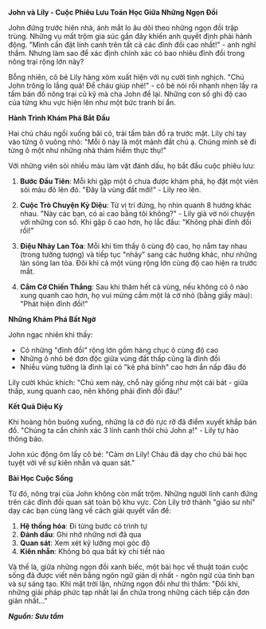 **John và Lily - Cuộc Phiêu Lưu Toán Học Giữa Những Ngọn Đồi**

John đứng trước hiên nhà, ánh mắt lo âu dõi theo những ngọn đồi trập trùng. Những vụ mất trộm gia súc gần đây khiến anh quyết định phải hành động. "Mình cần đặt lính canh trên tất cả các đỉnh đồi cao nhất!" - anh nghĩ thầm. Nhưng làm sao để xác định chính xác có bao nhiêu đỉnh đồi trong nông trại rộng lớn này?

Bỗng nhiên, cô bé Lily hàng xóm xuất hiện với nụ cười tinh nghịch. "Chú John trông lo lắng quá! Để cháu giúp nhé!" - cô bé nói rồi nhanh nhẹn lấy ra tấm bản đồ nông trại cũ kỹ mà cha John để lại. Những con số ghi độ cao của từng khu vực hiện lên như một bức tranh bí ẩn.

**Hành Trình Khám Phá Bắt Đầu**

Hai chú cháu ngồi xuống bãi cỏ, trải tấm bản đồ ra trước mặt. Lily chỉ tay vào từng ô vuông nhỏ: "Mỗi ô này là một mảnh đất chú ạ. Chúng mình sẽ đi từng ô một như những nhà thám hiểm thực thụ!"

Với những viên sỏi nhiều màu làm vật đánh dấu, họ bắt đầu cuộc phiêu lưu:

1. **Bước Đầu Tiên**: Mỗi khi gặp một ô chưa được khám phá, họ đặt một viên sỏi màu đỏ lên đó. "Đây là vùng đất mới!" - Lily reo lên.

2. **Cuộc Trò Chuyện Kỳ Diệu**: Từ vị trí đứng, họ nhìn quanh 8 hướng khác nhau. "Này các bạn, có ai cao bằng tôi không?" - Lily giả vờ nói chuyện với những con số. Khi gặp ô cao hơn, họ lắc đầu: "Không phải đỉnh đồi rồi!"

3. **Điệu Nhảy Lan Tỏa**: Mỗi khi tìm thấy ô cùng độ cao, họ nắm tay nhau (trong tưởng tượng) và tiếp tục "nhảy" sang các hướng khác, như những làn sóng lan tỏa. Đôi khi cả một vùng rộng lớn cùng độ cao hiện ra trước mắt.

4. **Cắm Cờ Chiến Thắng**: Sau khi thăm hết cả vùng, nếu không có ô nào xung quanh cao hơn, họ vui mừng cắm một lá cờ nhỏ (bằng giấy màu): "Phát hiện đỉnh đồi!"

**Những Khám Phá Bất Ngờ**

John ngạc nhiên khi thấy:
- Có những "đỉnh đồi" rộng lớn gồm hàng chục ô cùng độ cao
- Những ô nhỏ bé đơn độc giữa vùng đất thấp cũng là đỉnh đồi
- Nhiều vùng tưởng là đỉnh lại có "kẻ phá bĩnh" cao hơn ẩn nấp đâu đó

Lily cười khúc khích: "Chú xem này, chỗ này giống như một cái bát - giữa thấp, xung quanh cao, nên không phải đỉnh đồi đâu!"

**Kết Quả Diệu Kỳ**

Khi hoàng hôn buông xuống, những lá cờ đỏ rực rỡ đã điểm xuyết khắp bản đồ. "Chúng ta cần chính xác 3 lính canh thôi chú John ạ!" - Lily tự hào thông báo.

John xúc động ôm lấy cô bé: "Cảm ơn Lily! Cháu đã dạy cho chú bài học tuyệt vời về sự kiên nhẫn và quan sát."

**Bài Học Cuộc Sống**

Từ đó, nông trại của John không còn mất trộm. Những người lính canh đứng trên các đỉnh đồi quan sát toàn bộ khu vực. Còn Lily trở thành "giáo sư nhí" dạy các bạn cùng làng về cách giải quyết vấn đề:

1. **Hệ thống hóa**: Đi từng bước có trình tự
2. **Đánh dấu**: Ghi nhớ những nơi đã qua
3. **Quan sát**: Xem xét kỹ lưỡng mọi góc độ
4. **Kiên nhẫn**: Không bỏ qua bất kỳ chi tiết nào

Và thế là, giữa những ngọn đồi xanh biếc, một bài học về thuật toán cuộc sống đã được viết nên bằng ngôn ngữ giản dị nhất - ngôn ngữ của tình bạn và sự sáng tạo. Khi mặt trời lặn, những ngọn đồi như thì thầm: "Đôi khi, những giải pháp phức tạp nhất lại ẩn chứa trong những cách tiếp cận đơn giản nhất..."

***Nguồn: Sưu tầm***